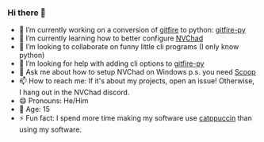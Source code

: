 ### Hi there 👋
- 🔭 I’m currently working on a conversion of [gitfire](url) to python: [gitfire-py](github.com/Vortigern-The-Grey/gitfire-py)  
- 🌱 I’m currently learning how to better configure [NVChad](nvchad.com)  
- 👯 I’m looking to collaborate on funny little cli programs (I only know python)
- 🤔 I’m looking for help with adding cli options to [gitfire-py](github.com/gitfire-py)  
- 💬 Ask me about how to setup NVChad on Windows p.s. you need [Scoop](scoop.sh) 
- 📫 How to reach me: If it's about my projects, open an issue! Otherwise, I hang out in the NVChad discord.
- 😄 Pronouns: He/Him
- 🧙 Age: 15
- ⚡ Fun fact: I spend more time making my software use [catppuccin](catppuccin.com) than using my software.
